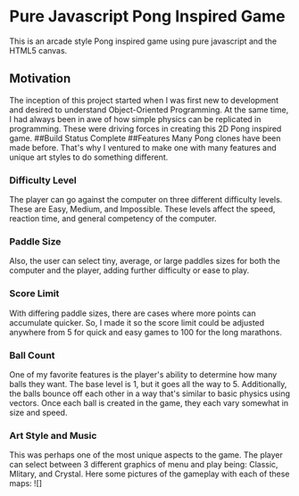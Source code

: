 # Pure Javascript Pong Inspired Game
This is an arcade style Pong inspired game using pure javascript and the HTML5 canvas.
## Motivation
The inception of this project started when I was first new to development and desired to understand Object-Oriented Programming. At the same time, I had always been in awe of how simple physics can be replicated in programming. These were driving forces in creating this 2D Pong inspired game.
##Build Status
Complete
##Features
Many Pong clones have been made before. That's why I ventured to make one with many features and unique art styles to do something different.
### Difficulty Level
The player can go against the computer on three different difficulty levels. These are Easy, Medium, and Impossible. These levels affect the speed, reaction time, and general competency of the computer.
### Paddle Size
Also, the user can select tiny, average, or large paddles sizes for both the computer and the player, adding further difficulty or ease to play.
### Score Limit
With differing paddle sizes, there are cases where more points can accumulate quicker. So, I made it so the score limit could be adjusted anywhere from 5 for quick and easy games to 100 for the long marathons.
### Ball Count 
One of my favorite features is the player's ability to determine how many balls they want. The base level is 1, but it goes all the way to 5. Additionally, the balls bounce off each other in a way that's similar to basic physics using vectors. Once each ball is created in the game, they each vary somewhat in size and speed. 
### Art Style and Music
This was perhaps one of the most unique aspects to the game. The player can select between 3 different graphics of menu and play being: Classic, Mlitary, and Crystal. Here some pictures of the gameplay with each of these maps:
![]
